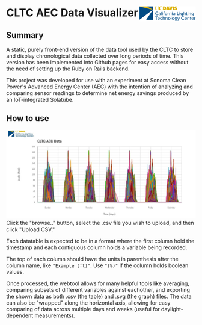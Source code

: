# CLTC AEC Data Visualizer <img src="assets/2018_Logo_Horiz_Stacked-No_DeptDesign_0.png" alt="CLTC Logo" width="150" style="float: right;"/>

## Summary
A static, purely front-end version of the data tool used by the CLTC to store and display chronological data collected over long periods of time.
This version has been implemented into Github pages for easy access without the need of setting up the Ruby on Rails backend.

This project was developed for use with an experiment at Sonoma Clean Power's Advanced Energy Center (AEC) with the intention of analyzing and comparing sensor readings to determine net energy savings produced by an IoT-integrated Solatube.

## How to use
![levelIn_screenshot](assets/levelIn-screenshot.jpg)
Click the "browse.." button, select the .csv file you wish to upload, and then click "Upload CSV."

Each datatable is expected to be in a format where the first column hold the timestamp and each contiguous column holds a variable being recorded.

The top of each column should have the units in parenthesis after the column name, like `"Example (ft)"`. Use `"(%)"` if the column holds boolean values.

Once processed, the webtool allows for many helpful tools like averaging, comparing subsets of different variables against eachother, and exporting the shown data as both .csv (the table) and .svg (the graph) files. The data can also be "wrapped" along the horizontal axis, allowing for easy comparing of data across multiple days and weeks (useful for daylight-dependent measurements).